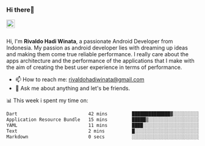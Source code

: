 ### Hi there👋
<a href="https://www.linkedin.com/in/rivaldohadiwinata/">
  <img align="left" alt="Rivaldo's LinkedIN" width="22px" src="https://upload.wikimedia.org/wikipedia/commons/8/81/LinkedIn_icon.svg" />
</a>

<br/>
<br/>

Hi, I'm **Rivaldo Hadi Winata**, a passionate Android Developer from Indonesia. 
My passion as android developer lies with dreaming up ideas and making them come true reliable performance. 
I really care about the apps architecture and the performance of the applications that I make with the aim of creating the best user experience in terms of performance.

- 📫 How to reach me: [rivaldohadiwinata@gmail.com](mailto:rivaldohadiwinata@gmail.com)
- 💬 Ask me about anything and let's be friends.

📊 This week i spent my time on:


<!--START_SECTION:waka-->

```txt
Dart                          42 mins         ██████████████▓░░░░░░░░░░   58.50 %
Application Resource Bundle   15 mins         █████▒░░░░░░░░░░░░░░░░░░░   21.63 %
YAML                          11 mins         ████░░░░░░░░░░░░░░░░░░░░░   15.71 %
Text                          2 mins          █░░░░░░░░░░░░░░░░░░░░░░░░   03.97 %
Markdown                      0 secs          ░░░░░░░░░░░░░░░░░░░░░░░░░   00.18 %
```

<!--END_SECTION:waka-->


<!--- 🔭 I’m currently working on Management Order Depot Acun -->

<!--
**rivaldotjioe/rivaldotjioe** is a ✨ _special_ ✨ repository because its `README.md` (this file) appears on your GitHub profile.

Here are some ideas to get you started:

- 🔭 I’m currently working on ...
- 🌱 I’m currently learning ...
- 👯 I’m looking to collaborate on ...
- 🤔 I’m looking for help with ...
- 💬 Ask me about ...
- 📫 How to reach me: ...
- 😄 Pronouns: ...
- ⚡ Fun fact: ...
-->
